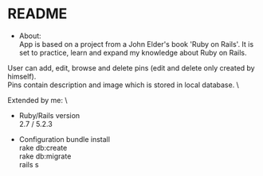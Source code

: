 # README
* About: \
App is based on a project from a John Elder's book 'Ruby on Rails'. It is set to practice, learn and expand my knowledge about Ruby on Rails.

User can add, edit, browse and delete pins (edit and delete only created by himself). \
Pins contain description and image which is stored in local database. \

Extended by me: \

* Ruby/Rails version \
2.7 / 5.2.3

* Configuration
bundle install \
rake db:create \
rake db:migrate \
rails s
